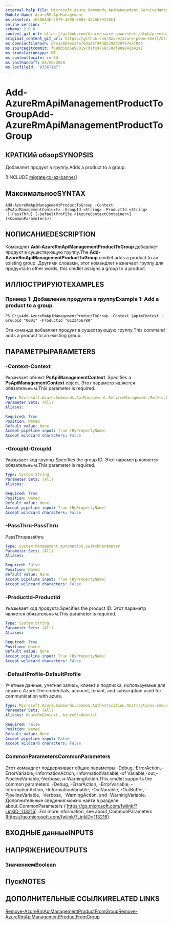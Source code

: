 ```yaml
---
external help file: Microsoft.Azure.Commands.ApiManagement.ServiceManagement.dll-Help.xml
Module Name: AzureRM.ApiManagement
ms.assetid: 1058BA4E-CD79-429D-BB05-422AE39230C4
online version: ''
schema: 2.0.0
content_git_url: https://github.com/Azure/azure-powershell/blob/preview/src/ResourceManager/ApiManagement/Commands.ApiManagement/help/Add-AzureRmApiManagementProductToGroup.md
original_content_git_url: https://github.com/Azure/azure-powershell/blob/preview/src/ResourceManager/ApiManagement/Commands.ApiManagement/help/Add-AzureRmApiManagementProductToGroup.md
ms.openlocfilehash: b4e1a029eca4e7eda48f44d85292639767eaf845
ms.sourcegitcommit: f599b50d5e980197d1fca769378df90a842b42a1
ms.translationtype: MT
ms.contentlocale: ru-RU
ms.lasthandoff: 08/20/2020
ms.locfileid: "93567197"
---
```

# <span data-ttu-id="4f2eb-101">Add-AzureRmApiManagementProductToGroup</span><span class="sxs-lookup"><span data-stu-id="4f2eb-101">Add-AzureRmApiManagementProductToGroup</span></span>

## <span data-ttu-id="4f2eb-102">КРАТКИй обзор</span><span class="sxs-lookup"><span data-stu-id="4f2eb-102">SYNOPSIS</span></span>
<span data-ttu-id="4f2eb-103">Добавляет продукт в группу.</span><span class="sxs-lookup"><span data-stu-id="4f2eb-103">Adds a product to a group.</span></span>

[!INCLUDE [migrate-to-az-banner](../../includes/migrate-to-az-banner.md)]

## <span data-ttu-id="4f2eb-104">Максимальное</span><span class="sxs-lookup"><span data-stu-id="4f2eb-104">SYNTAX</span></span>

```
Add-AzureRmApiManagementProductToGroup -Context <PsApiManagementContext> -GroupId <String> -ProductId <String>
 [-PassThru] [-DefaultProfile <IAzureContextContainer>] [<CommonParameters>]
```

## <span data-ttu-id="4f2eb-105">NОПИСАНИЕ</span><span class="sxs-lookup"><span data-stu-id="4f2eb-105">DESCRIPTION</span></span>
<span data-ttu-id="4f2eb-106">Командлет **Add-AzureRmApiManagementProductToGroup** добавляет продукт в существующую группу.</span><span class="sxs-lookup"><span data-stu-id="4f2eb-106">The **Add-AzureRmApiManagementProductToGroup** cmdlet adds a product to an existing group.</span></span>
<span data-ttu-id="4f2eb-107">Другими словами, этот командлет назначает группу для продукта.</span><span class="sxs-lookup"><span data-stu-id="4f2eb-107">In other words, this cmdlet assigns a group to a product.</span></span>

## <span data-ttu-id="4f2eb-108">ИЛЛЮСТРИРУЮТ</span><span class="sxs-lookup"><span data-stu-id="4f2eb-108">EXAMPLES</span></span>

### <span data-ttu-id="4f2eb-109">Пример 1: Добавление продукта в группу</span><span class="sxs-lookup"><span data-stu-id="4f2eb-109">Example 1: Add a product to a group</span></span>
```
PS C:\>Add-AzureRmApiManagementProductToGroup -Context $apimContext -GroupId "0001" -ProductId "0123456789"
```

<span data-ttu-id="4f2eb-110">Эта команда добавляет продукт в существующую группу.</span><span class="sxs-lookup"><span data-stu-id="4f2eb-110">This command adds a product to an existing group.</span></span>

## <span data-ttu-id="4f2eb-111">ПАРАМЕТРЫ</span><span class="sxs-lookup"><span data-stu-id="4f2eb-111">PARAMETERS</span></span>

### <span data-ttu-id="4f2eb-112">-Context</span><span class="sxs-lookup"><span data-stu-id="4f2eb-112">-Context</span></span>
<span data-ttu-id="4f2eb-113">Указывает объект **PsApiManagementContext** .</span><span class="sxs-lookup"><span data-stu-id="4f2eb-113">Specifies a **PsApiManagementContext** object.</span></span>
<span data-ttu-id="4f2eb-114">Этот параметр является обязательным.</span><span class="sxs-lookup"><span data-stu-id="4f2eb-114">This parameter is required.</span></span>

```yaml
Type: Microsoft.Azure.Commands.ApiManagement.ServiceManagement.Models.PsApiManagementContext
Parameter Sets: (All)
Aliases: 

Required: True
Position: Named
Default value: None
Accept pipeline input: True (ByPropertyName)
Accept wildcard characters: False
```

### <span data-ttu-id="4f2eb-115">-GroupId</span><span class="sxs-lookup"><span data-stu-id="4f2eb-115">-GroupId</span></span>
<span data-ttu-id="4f2eb-116">Указывает код группы.</span><span class="sxs-lookup"><span data-stu-id="4f2eb-116">Specifies the group ID.</span></span>
<span data-ttu-id="4f2eb-117">Этот параметр является обязательным.</span><span class="sxs-lookup"><span data-stu-id="4f2eb-117">This parameter is required.</span></span>

```yaml
Type: System.String
Parameter Sets: (All)
Aliases: 

Required: True
Position: Named
Default value: None
Accept pipeline input: True (ByPropertyName)
Accept wildcard characters: False
```

### <span data-ttu-id="4f2eb-118">-PassThru</span><span class="sxs-lookup"><span data-stu-id="4f2eb-118">-PassThru</span></span>
<span data-ttu-id="4f2eb-119">PassThru</span><span class="sxs-lookup"><span data-stu-id="4f2eb-119">passthru</span></span>

```yaml
Type: System.Management.Automation.SwitchParameter
Parameter Sets: (All)
Aliases: 

Required: False
Position: Named
Default value: None
Accept pipeline input: True (ByPropertyName)
Accept wildcard characters: False
```

### <span data-ttu-id="4f2eb-120">-ProductId</span><span class="sxs-lookup"><span data-stu-id="4f2eb-120">-ProductId</span></span>
<span data-ttu-id="4f2eb-121">Указывает код продукта.</span><span class="sxs-lookup"><span data-stu-id="4f2eb-121">Specifies the product ID.</span></span>
<span data-ttu-id="4f2eb-122">Этот параметр является обязательным.</span><span class="sxs-lookup"><span data-stu-id="4f2eb-122">This parameter is required.</span></span>

```yaml
Type: System.String
Parameter Sets: (All)
Aliases: 

Required: True
Position: Named
Default value: None
Accept pipeline input: True (ByPropertyName)
Accept wildcard characters: False
```

### <span data-ttu-id="4f2eb-123">-DefaultProfile</span><span class="sxs-lookup"><span data-stu-id="4f2eb-123">-DefaultProfile</span></span>
<span data-ttu-id="4f2eb-124">Учетные данные, учетная запись, клиент и подписка, используемые для связи с Azure.</span><span class="sxs-lookup"><span data-stu-id="4f2eb-124">The credentials, account, tenant, and subscription used for communication with azure.</span></span>

```yaml
Type: Microsoft.Azure.Commands.Common.Authentication.Abstractions.IAzureContextContainer
Parameter Sets: (All)
Aliases: AzureRmContext, AzureCredential

Required: False
Position: Named
Default value: None
Accept pipeline input: False
Accept wildcard characters: False
```

### <span data-ttu-id="4f2eb-125">CommonParameters</span><span class="sxs-lookup"><span data-stu-id="4f2eb-125">CommonParameters</span></span>
<span data-ttu-id="4f2eb-126">Этот командлет поддерживает общие параметры:-Debug,-ErrorAction,-ErrorVariable,-InformationAction,-InformationVariable,-of Variable,-out,-PipelineVariable,-Verbose, и-WarningAction.</span><span class="sxs-lookup"><span data-stu-id="4f2eb-126">This cmdlet supports the common parameters: -Debug, -ErrorAction, -ErrorVariable, -InformationAction, -InformationVariable, -OutVariable, -OutBuffer, -PipelineVariable, -Verbose, -WarningAction, and -WarningVariable.</span></span> <span data-ttu-id="4f2eb-127">Дополнительные сведения можно найти в разделе about_CommonParameters ( https://go.microsoft.com/fwlink/?LinkID=113216) .</span><span class="sxs-lookup"><span data-stu-id="4f2eb-127">For more information, see about_CommonParameters (https://go.microsoft.com/fwlink/?LinkID=113216).</span></span>

## <span data-ttu-id="4f2eb-128">ВХОДНЫЕ данные</span><span class="sxs-lookup"><span data-stu-id="4f2eb-128">INPUTS</span></span>

## <span data-ttu-id="4f2eb-129">НАПРЯЖЕНИЕ</span><span class="sxs-lookup"><span data-stu-id="4f2eb-129">OUTPUTS</span></span>

### <span data-ttu-id="4f2eb-130">Значением</span><span class="sxs-lookup"><span data-stu-id="4f2eb-130">Boolean</span></span>

## <span data-ttu-id="4f2eb-131">Пуск</span><span class="sxs-lookup"><span data-stu-id="4f2eb-131">NOTES</span></span>

## <span data-ttu-id="4f2eb-132">ДОПОЛНИТЕЛЬНЫЕ ССЫЛКИ</span><span class="sxs-lookup"><span data-stu-id="4f2eb-132">RELATED LINKS</span></span>

[<span data-ttu-id="4f2eb-133">Remove-AzureRmApiManagementProductFromGroup</span><span class="sxs-lookup"><span data-stu-id="4f2eb-133">Remove-AzureRmApiManagementProductFromGroup</span></span>](./Remove-AzureRmApiManagementProductFromGroup.md)


